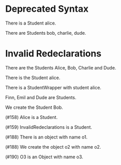 # Deprecated Syntax

There is a Student alice.
<!--     ^
warning: the 'a <type> <name>' syntax is deprecated [descriptor.indefinite.deprecated]
         ^
note: write 'the Student alice' instead [descriptor.indefinite.deprecated.hint]
-->

There are Students bob, charlie, dude.
<!--      ^
warning: the '<type>s <names>' syntax is deprecated [descriptor.multi.indefinite.deprecated]
          ^
note: write 'the Students bob charlie dude' instead [descriptor.indefinite.deprecated.hint]
-->

   # Invalid Redeclarations
<!--^
note: 'invalidRedeclarations' was first declared here [variable.declaration.first]
-->

There are the Students Alice, Bob, Charlie and Dude.
<!--                   ^
note: 'alice' was first declared here [variable.declaration.first]
                              ^
note: 'bob' was first declared here [variable.declaration.first]
                                               ^
note: 'dude' was first declared here [variable.declaration.first]
-->

There is the Student alice.
<!--                 ^
error: invalid redeclaration of 'alice' [variable.redeclaration]
                     ^
note: perhaps this name was inferred from the first attribute and you need to give this object an explicit name? [variable.redeclaration.hint]
-->

There is a StudentWrapper with student alice.
<!--                                   ^
error: invalid redeclaration of 'alice' [variable.redeclaration]
                                       ^
note: perhaps this name was inferred from the first attribute and you need to give this object an explicit name? [variable.redeclaration.hint]
-->

Finn, Emil and Dude are Students.
<!--           ^
error: invalid redeclaration of 'dude' [variable.redeclaration]
               ^
note: perhaps this name was inferred from the first attribute and you need to give this object an explicit name? [variable.redeclaration.hint]
-->

We create the Student Bob.
<!--                  ^
error: invalid redeclaration of 'bob' [variable.redeclaration]
                      ^
note: perhaps this name was inferred from the first attribute and you need to give this object an explicit name? [variable.redeclaration.hint]
-->

(#158) Alice is a Student.
<!--   ^
error: invalid redeclaration of 'alice' [variable.redeclaration]
       ^
note: perhaps this name was inferred from the first attribute and you need to give this object an explicit name? [variable.redeclaration.hint]
-->

(#159) InvalidRedeclarations is a Student.
<!--   ^
error: invalid redeclaration of 'invalidRedeclarations' [variable.redeclaration]
       ^
note: perhaps this name was inferred from the first attribute and you need to give this object an explicit name? [variable.redeclaration.hint]
-->

(#188) There is an object with name o1.
<!--                                ^
error: cannot set attributes for object of primitive type 'Object' [has.subject.primitive]
-->

(#188) We create the object o2 with name o2.
<!--                        ^
error: cannot set attributes for object of primitive type 'Object' [has.subject.primitive]
-->

(#190) O3 is an Object with name o3.
<!--            ^
error: cannot instantiate primitive type 'Object' with attributes [create.subject.primitive.attributes]
-->
